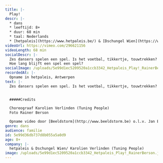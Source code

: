 ```yaml
---
title: |-
  Play!
descr: |-
  * dans
  * leeftijd: 8+
  * duur: 68 min
  * taal: Nederlands
  * [hetpaleis](https://www.hetpaleis.be/) & [Dschungel Wien](https://www.dschungelwien.at/)/ [Karolien Verlinden (Tuning People)](https://www.tuningpeople.be/)
videoUrl: https://vimeo.com/296621156
videoLength: 68 min
socialDescr: |-
  Zes dansers spelen een spel. Is het voetbal, tikkertje, touwtrekken? Rivaliteit, competitie en valsspelen loeren om de hoek. Ze nemen risico’s en breken spelregels, balanceren tussen plezier en ernst, tussen winnen en verliezen.
  Hoe lang blijft een spel een spel?
socialImage: /uploads/5e99d1ec5209520a1ccb3342_Hetpaleis_Play!_RainerBerson.jpg
recordedAt: |-
  Opname in hetpaleis, Antwerpen
text: |-
  Zes dansers spelen een spel. Is het voetbal, tikkertje, touwtrekken? Rivaliteit, competitie en valsspelen loeren om de hoek. Ze nemen risico’s en breken spelregels, balanceren tussen plezier en ernst, tussen winnen en verliezen.Hoe lang blijft een spel een spel? Play! is een dansvoorstelling voor kinderen, geïnspireerd op Kinderspelen van Bruegel.In 1560 schilderde Bruegel zijn Kinderspelen: tachtig verschillende spelletjes op één doek. 459 jaar later spelen zes dansers in flitsende outfits er zoveel mogelijk in één uur!  
  

  #####Credits

  Choreograaf Karolien Verlinden (Tuning People)
  Foto Rainer Berson

  Opname video door [Beeldstorm](http://www.beeldstorm.be) o.l.v. Jan Bosteels
genre: dans
audience: familie
id: 5e99d36db737d8b055a5a0d9
age: 8+
company: |-
  hetpaleis & Dschungel Wien/ Karolien Verlinden (Tuning People)
image: /uploads/5e99d1ec5209520a1ccb3342_Hetpaleis_Play!_RainerBerson.jpg
---
```

